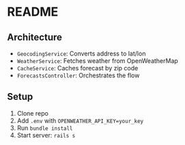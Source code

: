 # README

<!-- This README would normally document whatever steps are necessary to get the
application up and running.

Things you may want to cover:

* Ruby version

* System dependencies

* Configuration

* Database creation

* Database initialization

* How to run the test suite

* Services (job queues, cache servers, search engines, etc.)

* Deployment instructions

* ... -->

## Architecture
- `GeocodingService`: Converts address to lat/lon
- `WeatherService`: Fetches weather from OpenWeatherMap
- `CacheService`: Caches forecast by zip code
- `ForecastsController`: Orchestrates the flow

## Setup
1. Clone repo
2. Add `.env` with `OPENWEATHER_API_KEY=your_key`
3. Run `bundle install`
4. Start server: `rails s`

